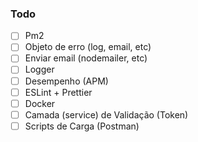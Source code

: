 ### Todo

- [ ] Pm2
- [ ] Objeto de erro (log, email, etc)
- [ ] Enviar email (nodemailer, etc)
- [ ] Logger
- [ ] Desempenho (APM)
- [ ] ESLint + Prettier
- [ ] Docker
- [ ] Camada (service) de Validação (Token)
- [ ] Scripts de Carga (Postman)
